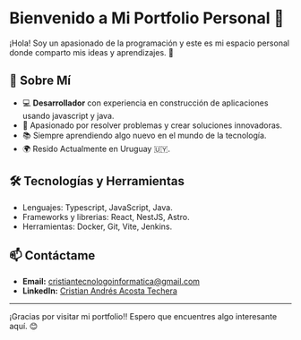 # Bienvenido a Mi Portfolio Personal 👋

¡Hola! Soy un apasionado de la programación y este es mi espacio personal donde comparto mis ideas y aprendizajes. 🚀

## 🌟 Sobre Mí

- 💻 **Desarrollador** con experiencia en construcción de aplicaciones usando javascript y java.
- 🎯 Apasionado por resolver problemas y crear soluciones innovadoras.
- 📚 Siempre aprendiendo algo nuevo en el mundo de la tecnología.
- 🌍 Resido Actualmente en Uruguay 🇺🇾.

## 🛠️ Tecnologías y Herramientas

- Lenguajes: Typescript, JavaScript, Java.
- Frameworks y librerias: React, NestJS, Astro.
- Herramientas: Docker, Git, Vite, Jenkins.

## 📫 Contáctame

- **Email:** [cristiantecnologoinformatica@gmail.com](mailto:cristiantecnologoinformatica@gmail.com)
- **LinkedIn:** [Cristian Andrés Acosta Techera](https://www.linkedin.com/in/cristian-andres-acosta-techera/)

---

¡Gracias por visitar mi portfolio!! Espero que encuentres algo interesante aquí. 😊
